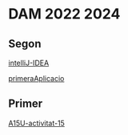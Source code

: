 # DAM 2022 2024



## Segon

[intelliJ-IDEA](https://github.com/DAM-2022-2024/intelliJ-IDEA.git)

[primeraAplicacio](https://github.com/DAM-2022-2024/primeraAplicacio.git)

## Primer

[A15U-activitat-15](https://github.com/DAM-2022-2024/A15U-activitat-15)